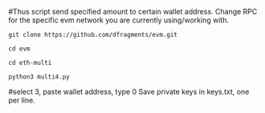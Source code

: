 #Thus script send specified amount to certain wallet address. 
Change RPC for the specific evm network you are currently using/working with.

```
git clone https://github.com/dfragments/evm.git
```

```
cd evm
```

```
cd eth-multi
```

```
python3 multi4.py
```
#select 3, paste wallet address, type 0
Save private keys in keys.txt, one per line. 
